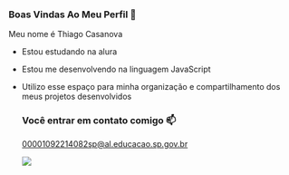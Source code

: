 ### Boas Vindas Ao Meu Perfil 💛

Meu nome é Thiago Casanova

- Estou estudando na alura
- Estou me desenvolvendo na linguagem JavaScript
- Utilizo esse espaço para minha organização e compartilhamento dos meus projetos desenvolvidos

  ### Você entrar em contato comigo 📫

  00001092214082sp@al.educacao.sp.gov.br

  ![](https://media1.tenor.com/m/DuThn51FjPcAAAAC/nerd-emoji-nerd.gif)

